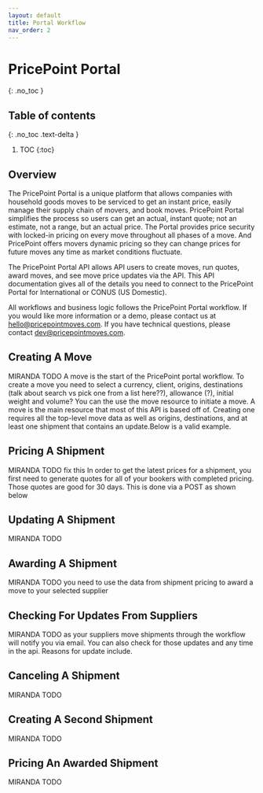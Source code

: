 ```yaml
---
layout: default
title: Portal Workflow
nav_order: 2
---
```

# PricePoint Portal
{: .no_toc }
## Table of contents
{: .no_toc .text-delta }
1. TOC
{:toc}

## Overview
The PricePoint Portal is a unique platform that allows companies with household goods moves to be serviced to get an instant price, easily manage their supply chain of movers, and book moves. PricePoint Portal simplifies the process so users can get an actual, instant quote; not an estimate, not a range, but an actual price. The Portal provides price security with locked-in pricing on every move throughout all phases of a move. And PricePoint offers movers dynamic pricing so they can change prices for future moves any time as market conditions fluctuate. 

The PricePoint Portal API allows API users to create moves, run quotes, award moves, and see move price updates via the API. This API documentation gives all of the details you need to connect to the PricePoint Portal for International or CONUS (US Domestic). 

All workflows and business logic follows the PricePoint Portal workflow. If you would like more information or a demo, please contact us at hello@pricepointmoves.com. If you have technical questions, please contact dev@pricepointmoves.com.

## Creating A Move
MIRANDA TODO A move is the start of the PricePoint portal workflow. To create a move you need to select a currency, client, origins, destinations (talk about search vs pick one from a list here??), allowance (?), initial weight and volume? You can the use the move resource to initiate a move. A move is the main resource that most of this API is based off of. Creating one requires all the top-level move data as well as origins, destinations, and at least one shipment that contains an update.Below is a valid example.

## Pricing A Shipment
MIRANDA TODO fix this In order to get the latest prices for a shipment, you first need to generate quotes for all of your bookers with completed pricing. Those quotes are good for 30 days. This is done via a POST as shown below

## Updating A Shipment
MIRANDA TODO

## Awarding A Shipment
MIRANDA TODO you need to use the data from shipment pricing to award a move to your selected supplier

## Checking For Updates From Suppliers
MIRANDA TODO as your suppliers move shipments through the workflow will notify you via email. You can also check for those updates and any time in the api. Reasons for update include.

## Canceling A Shipment
MIRANDA TODO

## Creating A Second Shipment
MIRANDA TODO

## Pricing An Awarded Shipment
MIRANDA TODO
